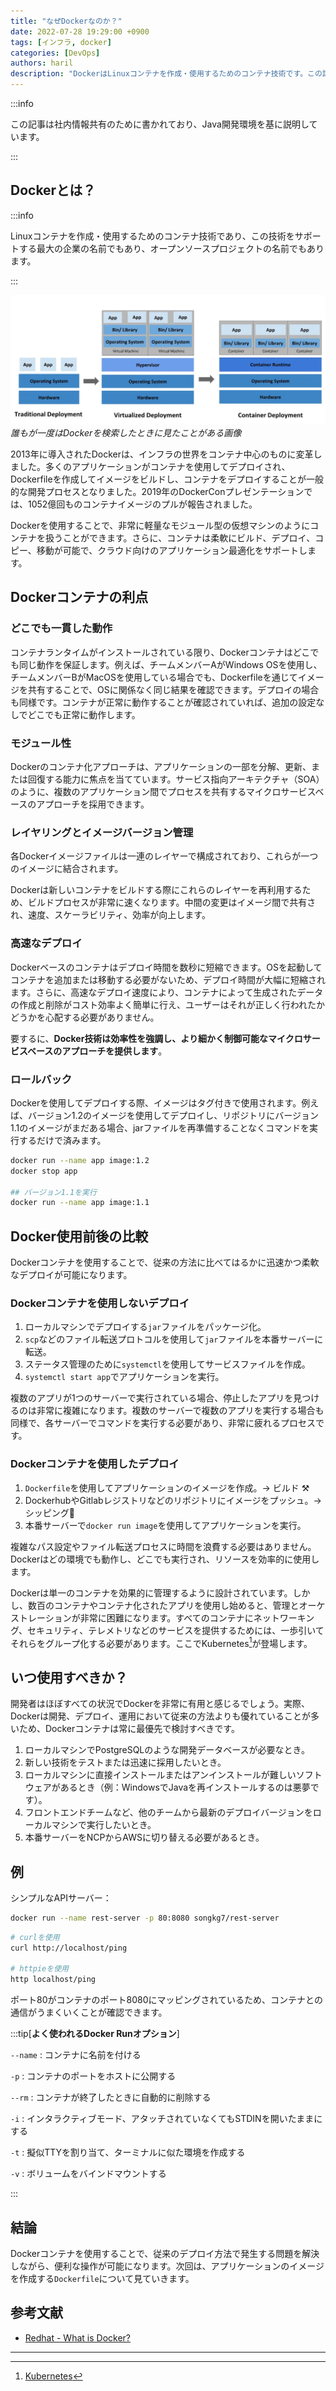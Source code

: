 ```yaml
---
title: "なぜDockerなのか？"
date: 2022-07-28 19:29:00 +0900
tags: [インフラ, docker]
categories: [DevOps]
authors: haril
description: "DockerはLinuxコンテナを作成・使用するためのコンテナ技術です。この記事では、Dockerコンテナを使用する利点とその使用タイミングについて説明します。"
---
```


:::info

この記事は社内情報共有のために書かれており、Java開発環境を基に説明しています。

:::

## Dockerとは？

:::info

Linuxコンテナを作成・使用するためのコンテナ技術であり、この技術をサポートする最大の企業の名前でもあり、オープンソースプロジェクトの名前でもあります。

:::

![deploy-history](./deploy-history.webp)
_誰もが一度はDockerを検索したときに見たことがある画像_

2013年に導入されたDockerは、インフラの世界をコンテナ中心のものに変革しました。多くのアプリケーションがコンテナを使用してデプロイされ、Dockerfileを作成してイメージをビルドし、コンテナをデプロイすることが一般的な開発プロセスとなりました。2019年のDockerConプレゼンテーションでは、1052億回ものコンテナイメージのプルが報告されました。

Dockerを使用することで、非常に軽量なモジュール型の仮想マシンのようにコンテナを扱うことができます。さらに、コンテナは柔軟にビルド、デプロイ、コピー、移動が可能で、クラウド向けのアプリケーション最適化をサポートします。

## Dockerコンテナの利点

### どこでも一貫した動作

コンテナランタイムがインストールされている限り、Dockerコンテナはどこでも同じ動作を保証します。例えば、チームメンバーAがWindows OSを使用し、チームメンバーBがMacOSを使用している場合でも、Dockerfileを通じてイメージを共有することで、OSに関係なく同じ結果を確認できます。デプロイの場合も同様です。コンテナが正常に動作することが確認されていれば、追加の設定なしでどこでも正常に動作します。

### モジュール性

Dockerのコンテナ化アプローチは、アプリケーションの一部を分解、更新、または回復する能力に焦点を当てています。サービス指向アーキテクチャ（SOA）のように、複数のアプリケーション間でプロセスを共有するマイクロサービスベースのアプローチを採用できます。

### レイヤリングとイメージバージョン管理

各Dockerイメージファイルは一連のレイヤーで構成されており、これらが一つのイメージに結合されます。

Dockerは新しいコンテナをビルドする際にこれらのレイヤーを再利用するため、ビルドプロセスが非常に速くなります。中間の変更はイメージ間で共有され、速度、スケーラビリティ、効率が向上します。

### 高速なデプロイ

Dockerベースのコンテナはデプロイ時間を数秒に短縮できます。OSを起動してコンテナを追加または移動する必要がないため、デプロイ時間が大幅に短縮されます。さらに、高速なデプロイ速度により、コンテナによって生成されたデータの作成と削除がコスト効率よく簡単に行え、ユーザーはそれが正しく行われたかどうかを心配する必要がありません。

要するに、**Docker技術は効率性を強調し、より細かく制御可能なマイクロサービスベースのアプローチを提供します**。

### ロールバック

Dockerを使用してデプロイする際、イメージはタグ付きで使用されます。例えば、バージョン1.2のイメージを使用してデプロイし、リポジトリにバージョン1.1のイメージがまだある場合、jarファイルを再準備することなくコマンドを実行するだけで済みます。

```bash
docker run --name app image:1.2
docker stop app

## バージョン1.1を実行
docker run --name app image:1.1
```

## Docker使用前後の比較

Dockerコンテナを使用することで、従来の方法に比べてはるかに迅速かつ柔軟なデプロイが可能になります。

### Dockerコンテナを使用しないデプロイ

1. ローカルマシンでデプロイする`jar`ファイルをパッケージ化。
2. `scp`などのファイル転送プロトコルを使用して`jar`ファイルを本番サーバーに転送。
3. ステータス管理のために`systemctl`を使用してサービスファイルを作成。
4. `systemctl start app`でアプリケーションを実行。

複数のアプリが1つのサーバーで実行されている場合、停止したアプリを見つけるのは非常に複雑になります。複数のサーバーで複数のアプリを実行する場合も同様で、各サーバーでコマンドを実行する必要があり、非常に疲れるプロセスです。

### Dockerコンテナを使用したデプロイ

1. `Dockerfile`を使用してアプリケーションのイメージを作成。→ ビルド ⚒️
2. DockerhubやGitlabレジストリなどのリポジトリにイメージをプッシュ。→ シッピング🚢
3. 本番サーバーで`docker run image`を使用してアプリケーションを実行。

複雑なパス設定やファイル転送プロセスに時間を浪費する必要はありません。Dockerはどの環境でも動作し、どこでも実行され、リソースを効率的に使用します。

Dockerは単一のコンテナを効果的に管理するように設計されています。しかし、数百のコンテナやコンテナ化されたアプリを使用し始めると、管理とオーケストレーションが非常に困難になります。すべてのコンテナにネットワーキング、セキュリティ、テレメトリなどのサービスを提供するためには、一歩引いてそれらをグループ化する必要があります。ここでKubernetes[^footnote]が登場します。

## いつ使用すべきか？

開発者はほぼすべての状況でDockerを非常に有用と感じるでしょう。実際、Dockerは開発、デプロイ、運用において従来の方法よりも優れていることが多いため、Dockerコンテナは常に最優先で検討すべきです。

1. ローカルマシンでPostgreSQLのような開発データベースが必要なとき。
2. 新しい技術をテストまたは迅速に採用したいとき。
3. ローカルマシンに直接インストールまたはアンインストールが難しいソフトウェアがあるとき（例：WindowsでJavaを再インストールするのは悪夢です）。
4. フロントエンドチームなど、他のチームから最新のデプロイバージョンをローカルマシンで実行したいとき。
5. 本番サーバーをNCPからAWSに切り替える必要があるとき。

## 例

シンプルなAPIサーバー：

```bash
docker run --name rest-server -p 80:8080 songkg7/rest-server
```

```bash
# curlを使用
curl http://localhost/ping

# httpieを使用
http localhost/ping
```

ポート80がコンテナのポート8080にマッピングされているため、コンテナとの通信がうまくいくことが確認できます。

:::tip[**よく使われるDocker Runオプション**]

`--name`
: コンテナに名前を付ける

`-p`
: コンテナのポートをホストに公開する

`--rm`
: コンテナが終了したときに自動的に削除する

`-i`
: インタラクティブモード、アタッチされていなくてもSTDINを開いたままにする

`-t`
: 擬似TTYを割り当て、ターミナルに似た環境を作成する

`-v`
: ボリュームをバインドマウントする

:::

## 結論

Dockerコンテナを使用することで、従来のデプロイ方法で発生する問題を解決しながら、便利な操作が可能になります。次回は、アプリケーションのイメージを作成する`Dockerfile`について見ていきます。

## 参考文献

- [Redhat - What is Docker?](https://www.redhat.com/ko/topics/containers/what-is-docker)

---

[^footnote]: [Kubernetes](https://haril.dev/jp/blog/2022/07/22/kubernetes-start)
